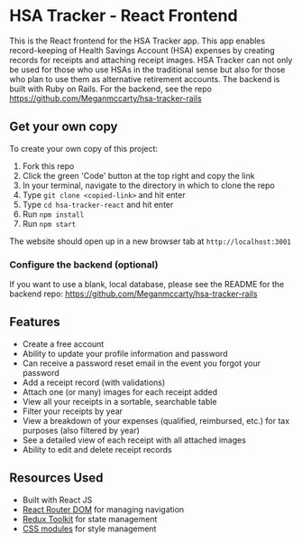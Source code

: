 # HSA Tracker - React Frontend

This is the React frontend for the HSA Tracker app. This app enables record-keeping of Health Savings Account (HSA) expenses by creating records for receipts and attaching receipt images. HSA Tracker can not only be used for those who use HSAs in the traditional sense but also for those who plan to use them as alternative retirement accounts. The backend is built with Ruby on Rails. For the backend, see the repo https://github.com/Meganmccarty/hsa-tracker-rails

## Get your own copy
To create your own copy of this project:
1. Fork this repo
2. Click the green 'Code' button at the top right and copy the link
3. In your terminal, navigate to the directory in which to clone the repo
4. Type `git clone <copied-link>` and hit enter
5. Type `cd hsa-tracker-react` and hit enter
6. Run `npm install`
7. Run `npm start`

The website should open up in a new browser tab at `http://localhost:3001`

### Configure the backend (optional)
If you want to use a blank, local database, please see the README for the backend repo: https://github.com/Meganmccarty/hsa-tracker-rails

## Features
* Create a free account
* Ability to update your profile information and password
* Can receive a password reset email in the event you forgot your password
* Add a receipt record (with validations)
* Attach one (or many) images for each receipt added
* View all your receipts in a sortable, searchable table
* Filter your receipts by year
* View a breakdown of your expenses (qualified, reimbursed, etc.) for tax purposes (also filtered by year)
* See a detailed view of each receipt with all attached images
* Ability to edit and delete receipt records

## Resources Used
* Built with React JS
* [React Router DOM](https://reactrouter.com/web/guides/quick-start) for managing navigation
* [Redux Toolkit](https://redux-toolkit.js.org/) for state management
* [CSS modules](https://github.com/css-modules/css-modules) for style management
